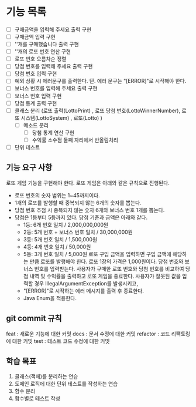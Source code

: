 
# 기능 목록

-[ ] 구매금액을 입력해 주세요 출력 구현
-[ ] 구매금액 입력 구현
-[ ] ''개를 구매했습니다 출력 구현
-[ ] ''개의 로또 번호 연산 구현
-  [ ] 로또 번호 오름차순 정렬
-[ ] 당첨 번호를 입력해 주세요 출력 구현
-[ ] 당첨 번호 입력 구현
- [ ] 예외 상황 시 에러문구를 출력한다. 단. 에러 문구는 "[ERROR]"로 시작해야 한다.
-[ ] 보너스 번호를 입력해 주세요 출력 구현
-[ ] 보너스 번호 입력 구현
-[ ] 당첨 통계 출력 구현
-[ ] 클래스 분리 (로또 출력(LottoPrint) , 로또 당첨 번호(LottoWinnerNumber), 로또 시스템(LottoSystem) , 로또(Lotto) )
  -[ ] 메소드 분리
    -[ ] 당첨 통계 연산 구현
    -[ ] 수익률 소수점 둘째 자리에서 반올림처리
    
-[ ] 단위 테스트 

## 기능 요구 사항

로또 게임 기능을 구현해야 한다. 로또 게임은 아래와 같은 규칙으로 진행된다.

- 로또 번호의 숫자 범위는 1~45까지이다.
- 1개의 로또를 발행할 때 중복되지 않는 6개의 숫자를 뽑는다.
- 당첨 번호 추첨 시 중복되지 않는 숫자 6개와 보너스 번호 1개를 뽑는다.
- 당첨은 1등부터 5등까지 있다. 당첨 기준과 금액은 아래와 같다.
    - 1등: 6개 번호 일치 / 2,000,000,000원
    - 2등: 5개 번호 + 보너스 번호 일치 / 30,000,000원
    - 3등: 5개 번호 일치 / 1,500,000원
    - 4등: 4개 번호 일치 / 50,000원
    - 5등: 3개 번호 일치 / 5,000원
      로또 구입 금액을 입력하면 구입 금액에 해당하는 만큼 로또를 발행해야 한다.
      로또 1장의 가격은 1,000원이다.
      당첨 번호와 보너스 번호를 입력받는다.
      사용자가 구매한 로또 번호와 당첨 번호를 비교하여 당첨 내역 및 수익률을 출력하고 로또 게임을 종료한다.
      사용자가 잘못된 값을 입력할 경우 IllegalArgumentException를 발생시키고,
    - "[ERROR]"로 시작하는 에러 메시지를 출력 후 종료한다.
    - Java Enum을 적용한다.

## git commit 규칙
feat : 새로운 기능에 대한 커밋
docs : 문서 수정에 대한 커밋
refactor :  코드 리팩토링에 대한 커밋
test : 테스트 코드 수정에 대한 커밋

## 학습 목표
1. 클래스(객체)를 분리하는 연습
2. 도메인 로직에 대한 단위 테스트를 작성하는 연습
3. 함수 분리
4. 함수별로 테스트 작성